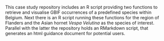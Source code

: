 This case study repository includes an R script providing two functions to retrieve and visualise GBIF occurrences of a predefined species within Belgium. 
Next there is an R script running these functions for the region of Flanders and the Asian hornet *Vespa Velutina* as the species of interest. 
Parallel with the latter the repository holds an RMarkdown script, that generates an html guidance document for potential users. 
